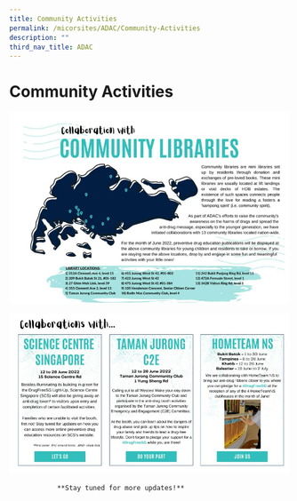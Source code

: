 ```yaml
---
title: Community Activities
permalink: /micorsites/ADAC/Community-Activities
description: ""
third_nav_title: ADAC
---
```

# Community Activities
![](/images/ADAC-Event4.jpg)

![](/images/ADAC-Event5.jpg)

				**Stay tuned for more updates!**
